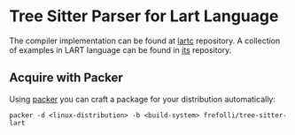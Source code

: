# Tree Sitter Parser for Lart Language

The compiler implementation can be found at [lartc](https://github.com/frefolli/lartc) repository.
A collection of examples in LART language can be found in [its](https://github.com/frefolli/lart-examples) repository.

## Acquire with Packer

Using [packer](https://github.com/frefolli/packer) you can craft a package for your distribution automatically:

```
packer -d <linux-distribution> -b <build-system> frefolli/tree-sitter-lart
```
